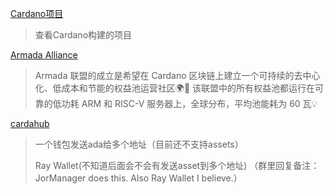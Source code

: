 
[Cardano项目](https://developers.cardano.org/showcase/)
> 查看Cardano构建的项目


[Armada Alliance](https://armada-alliance.com/)
> Armada 联盟的成立是希望在 Cardano 区块链上建立一个可持续的去中心化、低成本和节能的权益池运营社区🌍🌿 该联盟中的所有权益池都运行在可靠的低功耗 ARM 和 RISC-V 服务器上，全球分布，平均池能耗为 60 瓦💡


[cardahub](https://cardahub.io/)
> 一个钱包发送ada给多个地址（目前还不支持assets）
> 
> Ray Wallet(不知道后面会不会有发送asset到多个地址) （群里回复备注：JorManager does this. Also Ray Wallet I believe.）